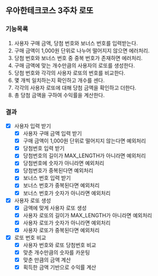 ## 우아한테크코스 3주차 로또

### 기능목록

1. 사용자 구매 금액, 당첨 번호와 보너스 번호를 입력받는다.
2. 구매 금액이 1,000원 단위로 나누어 떨어지지 않으면 에러처리.
3. 당첨 번호와 보너스 번호 중 중복 번호가 존재하면 에러처리.
4. 구매 금액에 맞는 개수만큼의 사용자의 로또를 생성한다.
5. 당첨 번호와 각각의 사용자 로또의 번호를 비교한다.
6. 몇 개씩 일치하는지 확인하고 개수를 센다.
7. 각각의 사용자 로또에 대해 당첨 금액을 확인하고 더한다.
8. 총 당첨 금액을 구하여 수익률을 계산한다.

### 결과

- [x] 사용자 입력 받기
  - [x] 사용자 구매 금액 입력 받기
  - [x] 구매 금액이 1,000원 단위로 떨어지지 않는다면 예외처리
  - [x] 당첨번호 입력 받기
  - [x] 당첨번호의 길이가 MAX_LENGTH가 아니라면 예외처리
  - [x] 당첨번호에 숫자가 아니라면 예외처리
  - [x] 당첨번호가 중복된다면 예외처리
  - [x] 보너스 번호 입력 받기
  - [x] 보너스 번호가 중복된다면 예외처리
  - [x] 보너스 번호가 숫자가 아니라면 예외처리
- [x] 사용자 로또 생성
  - [x] 금액에 맞게 사용자 로또 생성
  - [x] 사용자 로또의 길이가 MAX_LENGTH가 아니라면 예외처리
  - [x] 사용자 로또가 숫자가 아니라면 예외처리
  - [x] 사용자 로또가 중복된다면 예외처리
- [x] 로또 번호 비교
  - [x] 사용자 번호와 로또 당첨번호 비교
  - [x] 맞춘 개수만큼의 숫자를 카운팅
  - [x] 맞춘 만큼의 금액 계산
  - [x] 획득한 금액 기반으로 수익률 계산
